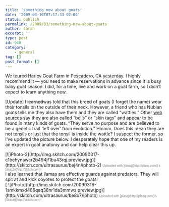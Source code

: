 ```yaml
---
title: 'something new about goats'
date: '2009-03-16T07:17:33-07:00'
status: publish
permalink: /2009/03/something-new-about-goats
author: sarah
excerpt: ''
type: post
id: 940
category:
    - general
tag: []
post_format: []
---
```

We toured [Harley Goat Farm](http://www.harleyfarms.com/) in Pescadero, CA yesterday. I highly recommend it — you need to make reservations in advance since it is busy baby goat season. I did, for a time, live and work on a goat farm, so I didn’t expect to learn anything new.

\[Update\] I <del datetime="2009-03-16T23:59:21+00:00">learned</del>was told that this breed of goats (I forget the name) wear their tonsils on the outside of their neck. However, a friend who has Nubian goats tells me they also have them and they are called “wattles.” Other [web sources](http://www.dairygoatjournal.com/issues/86/86-5/what_are_wattles.html) say they are also called “bells” or “skin tags” and appear to be found in many kinds of goats. “They serve no purpose and are believed to be a genetic trait ‘left over’ from evolution.” Hmmm. Does this mean they are not tonsils or just that the tonsil is inside the wattle? I suspect the former, so I’ve updated the picture below. I desperately hope that one of my readers is an expert in goat anatomy and can help clear this up.

<div class="thumbnail">[![iPhoto-2](http://img.skitch.com/20090317-c1behynawcr2b494jf1bu43rqj.preview.jpg)](http://skitch.com/ultrasaurus/bej4n/iphoto-2)  
<span style="font-family: Lucida Grande, Trebuchet, sans-serif, Helvetica, Arial;font-size: 10px;color: #808080">Uploaded with [plasq](http://plasq.com/)‘s [Skitch](http://skitch.com)!</span></div>I also learned that llamas are effective guards against predators. They will spit at and kick coyotes to protect the goats!

<div class="thumbnail">[  
![iPhoto](http://img.skitch.com/20090316-1smkkmxd486qaq38nr1da3mmws.preview.jpg)](http://skitch.com/ultrasaurus/be8x7/iphoto)  
<span style="font-family: Lucida Grande, Trebuchet, sans-serif, Helvetica, Arial;font-size: 10px;color: #808080">Uploaded with [plasq](http://plasq.com/)‘s [Skitch](http://skitch.com)!</span></div>